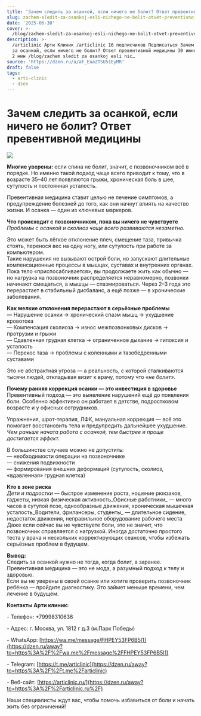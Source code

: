 ```yaml
---
title: 'Зачем следить за осанкой, если ничего не болит? Ответ превентивной медицины'
slug: zachem-sledit-za-osankoj-esli-nichego-ne-bolit-otvet-preventivnoj-mediciny
date: '2025-06-30'
cover: >-
  /blog/zachem-sledit-za-osankoj-esli-nichego-ne-bolit-otvet-preventivnoj-mediciny/cover.jpg
description: >-
  /articlinic Арти Клиник /articlinic 16 подписчиков Подписаться Зачем следить
  за осанкой, если ничего не болит? Ответ превентивной медицины 30 июня30 июн 1
  2 мин /blog/zachem sledit za osankoj esli nic…
source: 'https://dzen.ru/a/aF_EuaZTSU51EyMR'
draft: false
tags:
  - arti-clinic
  - dzen
---
```


# Зачем следить за осанкой, если ничего не болит? Ответ превентивной медицины

![](/blog/zachem-sledit-za-osankoj-esli-nichego-ne-bolit-otvet-preventivnoj-mediciny/img-0.jpg)

**Многие уверены:** если спина не болит, значит, с позвоночником всё в порядке. Но именно такой подход чаще всего приводит к тому, что в возрасте 35–40 лет появляются грыжи, хроническая боль в шее, сутулость и постоянная усталость.

Превентивная медицина ставит целью не лечение симптомов, а предупреждение болезней до того, как они начнут влиять на качество жизни. И осанка — один из ключевых маркеров.

  
**Что происходит с позвоночником, пока вы ничего не чувствуете**  
_Проблемы с осанкой и сколиоз чаще всего развиваются незаметно._

Это может быть лёгкое отклонение плеч, смещение таза, привычка стоять, перенося вес на одну ногу, или сутулость при работе за компьютером.  
Такие нарушения не вызывают острой боли, но запускают длительные компенсационные процессы в мышцах, суставах и внутренних органах.  
Пока тело «приспосабливается», вы продолжаете жить как обычно — но нагрузка на позвоночник распределяется неравномерно, позвонки начинают смещаться, а мышцы — спазмироваться. Через 2–3 года это перерастает в стабильный дисбаланс, а ещё позже — в хронические заболевания.

  
**Как мелкие отклонения перерастают в серьёзные проблемы**  
— Нарушение осанки → хронический спазм мышц → ухудшение кровотока  
— Компенсация сколиоза → износ межпозвонковых дисков → протрузии и грыжи  
— Сдавленная грудная клетка → ограниченное дыхание → гипоксия и усталость  
— Перекос таза → проблемы с коленными и тазобедренными суставами

  
Это не абстрактная угроза — а реальность, с которой сталкиваются тысячи людей, откладывая визит к врачу, потому что _«не болит»._

  
**Почему ранняя коррекция осанки — это инвестиция в здоровье**  
Превентивный подход — это выявление нарушений ещё до появления боли. Особенно эффективно он работает в детстве, подростковом возрасте и у офисных сотрудников.

  
Упражнения, шрот-терапия, ЛФК, мануальная коррекция — всё это помогает восстановить тела и предупредить дальнейшее ухудшение.  
_Чем раньше начата работа с осанкой, тем быстрее и проще достигается эффект._

В большинстве случаев можно не допустить:  
— необходимости операции на позвоночнике  
— снижения подвижности  
— формирования внешних деформаций (сутулость, сколиоз, «вдавленная» грудная клетка)

  
**Кто в зоне риска**  
_Дети и подростки_ — быстрое изменение роста, ношение рюкзаков, гаджеты, низкая физическая активность_Офисные работники_ — много часов в сутулой позе, однообразные движения, хроническая мышечная усталость_Водители, фрилансеры, студенты_ — длительное сидение, недостаток движения, неправильное оборудование рабочего места  
Даже если сейчас вы не чувствуете боли, это не значит, что позвоночник справляется с нагрузкой. Иногда достаточно простого теста у врача и нескольких корректирующих сеансов, чтобы избежать серьёзных проблем в будущем.  
  
**Вывод:**  
Следить за осанкой нужно не тогда, когда болит, а заранее. Превентивная медицина — это не мода, а разумный подход к телу и здоровью.  
Если вы не уверены в своей осанке или хотите проверить позвоночник ребёнка — пройдите диагностику. Это займет меньше времени, чем лечение в будущем.

**Контакты Арти клиник:**

\- Телефон: +79998310636

\- Адрес: г. Москва, ул. 1812 г д.3 (м.Парк Победы)

\- WhatsApp: [https://wa.me/message/FHPEY53FP6B5I1](https://dzen.ru/away?to=https%3A%2F%2Fwa.me%2Fmessage%2FFHPEY53FP6B5I1)

\- Telegram: [https://t.me/articlinic](https://dzen.ru/away?to=https%3A%2F%2Ft.me%2Farticlinic)

\- Веб-сайт: [https://articlinic.ru/](https://dzen.ru/away?to=https%3A%2F%2Farticlinic.ru%2F)

Наши специалисты ждут вас, чтобы помочь избавиться от боли и начать жить без ограничений!